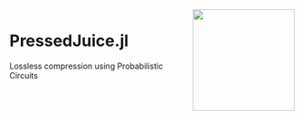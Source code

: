 <img align="right" width="180px" src="https://avatars.githubusercontent.com/u/58918144?s=200&v=4">

# PressedJuice.jl

Lossless compression using Probabilistic Circuits
